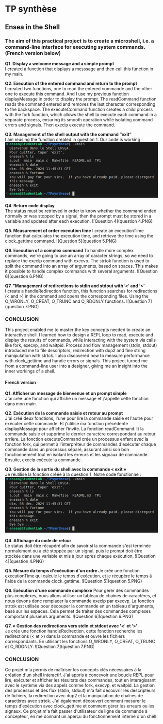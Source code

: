 # TP synthèse
## Ensea in the Shell
### The aim of this practical project is to create a microshell, i.e. a command-line interface for executing system commands. (French version below)


**Q1. Display a welcome message and a simple prompt**    
I created a function that displays a messsage and then call this function in my main.

**Q2. Execution of the entered command and return to the prompt**  
I created two functions, one to read the entered commande and the other one to execute this command. And I use my previous function displayMessage in order to display the prompt. The readCommand function reads the command entered and removes the last character corresponding to the backspace. The executeCommand function creates a child process with the fork function, which allows the shell to execute each command in a separate process, ensuring its smooth operation while isolating command errors and signals. Then execlp execute the command.

**Q3. Management of the shell output with the command ”exit”**  
I am reusing the function created in question 1. Our code is working :  
![Microshell](microshell.PNG)

**Q4. Return code display**  
The status must be retrieved in order to know whether the command ended normally or was stopped by a signal, then the prompt must be stored in a variable and updated after each execution.
![Question 4](question 4.PNG)

**Q5. Measurement of order execution time** 
I create an executionTime function that calculates the execution time, and retrieve the time using the clock_gettime command.
![Question 5](question 5.PNG)

**Q6. Execution of a complex command**
To handle more complex commands, we're going to use an array of caracter strings, so we need to replace the execlp command with execvp. The strtok function is used to split the command into an array of arguments, based on spaces. This makes it possible to handle complex commands with several arguments.
![Question 6](question 6.PNG)

**Q7. "Management of redirections to stdin and stdout with ’<’ and ’>’**  
I create a handleRedirection function, this function searches for redirections (< and >) in the command and opens the corresponding files. Using the O_WRONLY, O_CREAT, O_TRUNC and O_RDONLY functions.
![Question 7](question 7.PNG)

### CONCLUSION  
This project enabled me to master the key concepts needed to create an interactive shell. I learned how to design a REPL loop to read, execute and display the results of commands, while interacting with the system via calls like fork, execvp, and waitpid. Process and flow management (stdin, stdout) introduced me to file descriptors, redirection with dup2 and fine string manipulation with strtok. I also discovered how to measure performance with clock_gettime and handle errors or signals. This project turned me from a command-line user into a designer, giving me an insight into the inner workings of a shell.


#### French version

**Q1. Afficher un message de bienvenue et un prompt simple**    
J'ai créé une fonction qui affiche un message et j'appelle cette fonction dans mon main.

**Q2. Exécution de la commande saisie et retour au prompt**  
J'ai créé deux fonctions, l'une pour lire la commande saisie et l'autre pour exécuter cette commande. Et j'utilise ma fonction précédente displayMessage pour afficher l'invite. La fonction readCommand lit la commande saisie et supprime le dernier caractère correspondant au retour arrière. La fonction executeCommand crée un processus enfant avec la fonction fork, qui permet à l'interpréteur de commandes d'exécuter chaque commande dans un processus séparé, assurant ainsi son bon fonctionnement tout en isolant les erreurs et les signaux de commande. Ensuite, execlp exécute la commande.

**Q3. Gestion de la sortie du shell avec la commande « exit »**  
Je réutilise la fonction créée à la question 1. Notre code fonctionne :  
![Microshell](microshell.PNG)

**Q4. Affichage du code de retour**  
Le status doit être récupéré afin de savoir si la commande s'est terminée normalement ou a été stoppée par un signal, puis le prompt doit être stockée dans une variable et mis à jour après chaque exécution.
![Question 4](question 4.PNG)

**Q5. Mesure du temps d'exécution d'un ordre** 
Je crée une fonction executionTime qui calcule le temps d'exécution, et je récupère le temps à l'aide de la commande clock_gettime.
![Question 5](question 5.PNG)

**Q6. Exécution d'une commande complexe**
Pour gérer des commandes plus complexes, nous allons utiliser un tableau de chaînes de caractères, et nous devons donc remplacer la commande execlp par execvp. La fonction strtok est utilisée pour découper la commande en un tableau d'arguments, basé sur les espaces. Cela permet de traiter des commandes complexes comportant plusieurs arguments.
![Question 6](question 6.PNG)

**Q7. « Gestion des redirections vers stdin et stdout avec '<' et '>'**.  
Je crée une fonction handleRedirection, cette fonction recherche les redirections (< et >) dans la commande et ouvre les fichiers correspondants. En utilisant les fonctions O_WRONLY, O_CREAT, O_TRUNC et O_RDONLY.
![Question 7](question 7.PNG)

### CONCLUSION  
Ce projet m'a permis de maîtriser les concepts clés nécessaires à la création d'un shell interactif. J'ai appris à concevoir une boucle REPL pour lire, exécuter et afficher les résultats des commandes, tout en interagissant avec le système via des appels comme fork, execvp, et waitpid. La gestion des processus et des flux (stdin, stdout) m'a fait découvrir les descripteurs de fichiers, la redirection avec dup2 et la manipulation de chaînes de caractères avec strtok. J'ai également découvert comment mesurer le temps d'exécution avec clock_gettime et comment gérer les erreurs ou les signaux. Ce projet m'a fait passer d'utilisateur de ligne de commande à concepteur, en me donnant un aperçu du fonctionnement interne d'un shell.
